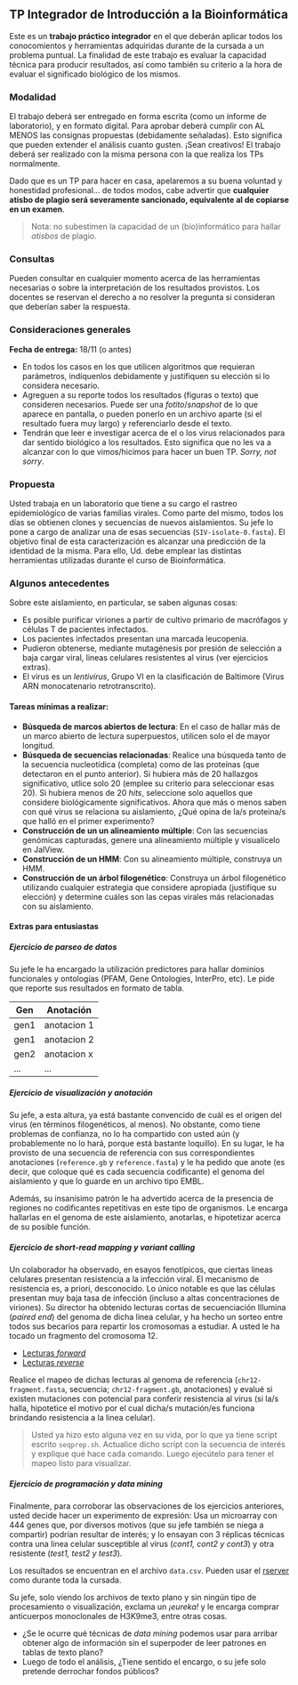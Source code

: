 ## TP Integrador de Introducción a la Bioinformática

Este es un **trabajo práctico integrador** en el que deberán aplicar todos los conocomientos y herramientas adquiridas durante de la cursada a un problema puntual. La finalidad de este trabajo es evaluar la capacidad técnica para producir resultados, así como también su criterio a la hora de evaluar el significado biológico de los mismos.

### Modalidad 

El trabajo deberá ser entregado en forma escrita (como un informe de laboratorio), y en formato digital. Para aprobar deberá cumplir con AL MENOS las consignas propuestas (debidamente señaladas). Esto significa que pueden extender el análisis cuanto gusten. ¡Sean creativos! El trabajo deberá ser realizado con la misma persona con la que realiza los TPs normalmente. 

Dado que es un TP para hacer en casa, apelaremos a su buena voluntad y honestidad profesional... de todos modos, cabe advertir que **cualquier atisbo de plagio será severamente sancionado, equivalente al de copiarse en un examen**. 

> Nota: no subestimen la capacidad de un (bio)informático para hallar *atisbos* de plagio. 

### Consultas

Pueden consultar en cualquier momento acerca de las herramientas necesarias o sobre la interpretación de los resultados provistos. Los docentes se reservan el derecho a no resolver la pregunta si consideran que deberían saber la respuesta. 

### Consideraciones generales

**Fecha de entrega:** 18/11 (o antes)

- En todos los casos en los que utilicen algoritmos que requieran parámetros, indíquenlos debidamente y justifiquen su elección si lo considera necesario.
- Agreguen a su reporte todos los resultados (figuras o texto) que consideren necesarios. Puede ser una *fotito*/*snapshot* de lo que aparece en pantalla, o pueden ponerlo en un archivo aparte (si el resultado fuera muy largo) y referenciarlo desde el texto.
- Tendrán que leer e investigar acerca de el o los virus relacionados para dar sentido biológico a los resultados. Esto significa que no les va a alcanzar con lo que vimos/hicimos para hacer un buen TP. *Sorry, not sorry*.


### Propuesta

Usted trabaja en un laboratorio que tiene a su cargo el rastreo epidemiológico de varias familias virales. Como parte del mismo, todos los días se obtienen clones y secuencias de nuevos aislamientos. Su jefe lo pone a cargo de analizar una de esas secuencias (`SIV-isolate-0.fasta`). El objetivo final de esta caracterización es alcanzar una predicción de la identidad de la misma. Para ello, Ud. debe emplear las distintas herramientas utilizadas durante el curso de Bioinformática.

### Algunos antecedentes

Sobre este aislamiento, en particular, se saben algunas cosas: 
- Es posible purificar viriones a partir de cultivo primario de macrófagos y células T de pacientes infectados. 
- Los pacientes infectados presentan una marcada leucopenia.
- Pudieron obtenerse, mediante mutagénesis por presión de selección a baja cargar viral, lineas celulares resistentes al virus (ver ejercicios extras).
- El virus es un *lentivirus*, Grupo VI en la clasificación de Baltimore (Virus ARN monocatenario retrotranscrito).

#### Tareas mínimas a realizar:

- **Búsqueda de marcos abiertos de lectura**: En el caso de hallar más de un marco abierto de lectura superpuestos, utilicen solo el de mayor longitud. 
- **Búsqueda de secuencias relacionadas**: Realice una búsqueda tanto de la secuencia nucleotídica (completa) como de las proteínas (que detectaron en el punto anterior). Si hubiera más de 20 hallazgos significativo, utlice solo 20 (emplee su criterio para seleccionar esas 20). Si hubiera menos de 20 *hits*, seleccione solo aquellos que considere biológicamente significativos. Ahora que más o menos saben con qué virus se relaciona su aislamiento, ¿Qué opina de la/s proteina/s que halló en el primer experimento?
- **Construcción de un un alineamiento múltiple**: Con las secuencias genómicas capturadas, genere una alineamiento múltiple y visualícelo en JalView. 
- **Construcción de un HMM**: Con su alineamiento múltiple, construya un HMM.
- **Construcción de un árbol filogenético**: Construya un árbol filogenético utilizando cualquier estrategia que considere apropiada (justifique su elección) y determine cuáles son las cepas virales más relacionadas con su aislamiento. 

#### Extras para entusiastas

##### Ejercicio de *parseo* de datos

Su jefe le ha encargado la utilización predictores para hallar dominios funcionales y ontologías (PFAM, Gene Ontologies, InterPro, etc). Le pide que reporte sus resultados en formato de tabla.

| Gen | Anotación |
| --- | ----------- |
| gen1 | anotacion 1 |
| gen1 | anotacion 2 |
| gen2 | anotacion x |
| ... | ... |

##### Ejercicio de visualización y anotación

Su jefe, a esta altura, ya está bastante convencido de cuál es el origen del virus (en términos filogenéticos, al menos). No obstante, como tiene problemas de confianza, no lo ha compartido con usted aún (y probablemente no lo hará, porque está bastante loquillo). En su lugar, le ha provisto de una secuencia de referencia con sus correspondientes anotaciones (`reference.gb` y `reference.fasta`) y le ha pedido que anote (es decir, que coloque qué es cada secuencia codificante) el genoma del aislamiento y que lo guarde en un archivo tipo EMBL. 

Además, su insanísimo patrón le ha advertido acerca de la presencia de regiones no codificantes repetitivas en este tipo de organismos. Le encarga hallarlas en el genoma de este aislamiento, anotarlas, e hipotetizar acerca de su posible función.

##### Ejercicio de short-read mapping y variant calling

Un colaborador ha observado, en esayos fenotípicos, que ciertas lineas celulares presentan resistencia a la infección viral. El mecanismo de resistencia es, a priori, desconocido. Lo único notable es que las células presentan muy baja tasa de infección (incluso a altas concentraciones de viriones). Su director ha obtenido lecturas cortas de secuenciación Illumina (*paired end*) del genoma de dicha linea celular, y ha hecho un sorteo entre todos sus becarios para repartir los cromosomas a estudiar. A usted le ha tocado un fragmento del cromosoma 12. 

- [Lecturas *forward*](https://www.dropbox.com/s/w6m6sc9ed3b8l2m/chr12-res.bwa.read1.fastq.gz?dl=0)
- [Lecturas *reverse*](https://www.dropbox.com/s/l5r9gi51x5o1bus/chr12-res.bwa.read2.fastq.gz?dl=0)

Realice el mapeo de dichas lecturas al genoma de referencia (`chr12-fragment.fasta`, secuencia; `chr12-fragment.gb`, anotaciones) y evalué si existen mutaciones con potencial para conferir resistencia al virus (si la/s halla, hipotetice el motivo por el cual dicha/s mutación/es funciona brindando resistencia a la linea celular). 

> Usted ya hizo esto alguna vez en su vida, por lo que ya tiene script escrito `seqprep.sh`. Actualice dicho script con la secuencia de interés y explique qué hace cada comando. Luego ejecútelo para tener el mapeo listo para visualizar. 

##### Ejercicio de programación y data mining

Finalmente, para corroborar las observaciones de los ejercicios anteriores, usted decide hacer un experimento de expresión: Usa un microarray con 444 genes que, por diversos motivos (que su jefe también se niega a compartir) podrían resultar de interés; y lo ensayan con 3 réplicas técnicas contra una linea celular susceptible al virus (*cont1, cont2 y cont3*) y otra resistente (*test1, test2 y test3*). 

Los resultados se encuentran en el archivo `data.csv`. Pueden usar el [rserver](http://pi.iib.unsam.edu.ar/rserver/) como durante toda la cursada.

Su jefe, solo viendo los archivos de texto plano y sin ningún tipo de procesamiento o visualización, exclama un *¡eureka!* y le encarga comprar anticuerpos monoclonales de H3K9me3, entre otras cosas.

- ¿Se le ocurre qué técnicas de *data mining* podemos usar para arribar obtener algo de información sin el superpoder de leer patrones en tablas de texto plano?
- Luego de todo el análisis, ¿Tiene sentido el encargo, o su jefe solo pretende derrochar fondos públicos?
